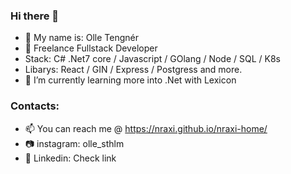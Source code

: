 ### Hi there 👋

- 👋 My name is: Olle Tengnér
- 👀 Freelance Fullstack Developer
- Stack: C# .Net7 core / Javascript / GOlang / Node / SQL / K8s
- Libarys: React / GIN / Express / Postgress and more. 
- 🌱  I’m currently learning more into .Net with Lexicon

### Contacts: 
- 📫 You can reach me @ https://nraxi.github.io/nraxi-home/
- 📷 instagram: olle_sthlm
- 🔗 Linkedin: Check link

<!--
**Nraxi/Nraxi** is a ✨ _special_ ✨ repository because its `README.md` (this file) appears on your GitHub profile.

Here are some ideas to get you started:

- 🔭 I’m currently working on ...
- 🌱 I’m currently learning ...
- 👯 I’m looking to collaborate on ...
- 🤔 I’m looking for help with ...
- 💬 Ask me about ...
- 📫 How to reach me: ...
- 😄 Pronouns: ...
- ⚡ Fun fact: ...
-->
